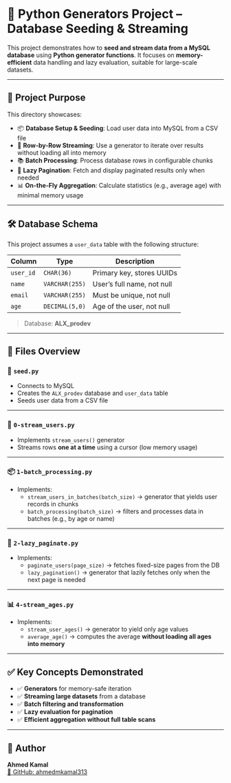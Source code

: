 # 🐍 Python Generators Project – Database Seeding & Streaming

This project demonstrates how to **seed and stream data from a MySQL database** using **Python generator functions**. It focuses on **memory-efficient** data handling and lazy evaluation, suitable for large-scale datasets.

---

## 🎯 Project Purpose

This directory showcases:

- 📦 **Database Setup & Seeding**: Load user data into MySQL from a CSV file  
- 🔁 **Row-by-Row Streaming**: Use a generator to iterate over results without loading all into memory  
- 📚 **Batch Processing**: Process database rows in configurable chunks  
- 📄 **Lazy Pagination**: Fetch and display paginated results only when needed  
- 📊 **On-the-Fly Aggregation**: Calculate statistics (e.g., average age) with minimal memory usage  

---

## 🛠️ Database Schema

This project assumes a `user_data` table with the following structure:

| Column    | Type          | Description                           |
|-----------|---------------|---------------------------------------|
| `user_id` | `CHAR(36)`    | Primary key, stores UUIDs             |
| `name`    | `VARCHAR(255)`| User’s full name, not null            |
| `email`   | `VARCHAR(255)`| Must be unique, not null              |
| `age`     | `DECIMAL(5,0)`| Age of the user, not null             |

> Database: **ALX_prodev**

---

## 📁 Files Overview

### 📌 `seed.py`
- Connects to MySQL  
- Creates the `ALX_prodev` database and `user_data` table  
- Seeds user data from a CSV file  

---

### 🔄 `0-stream_users.py`
- Implements `stream_users()` generator  
- Streams rows **one at a time** using a cursor (low memory usage)  

---

### 📦 `1-batch_processing.py`
- Implements:
  - `stream_users_in_batches(batch_size)` → generator that yields user records in chunks  
  - `batch_processing(batch_size)` → filters and processes data in batches (e.g., by age or name)  

---

### 📄 `2-lazy_paginate.py`
- Implements:
  - `paginate_users(page_size)` → fetches fixed-size pages from the DB  
  - `lazy_pagination()` → generator that lazily fetches only when the next page is needed  

---

### 📊 `4-stream_ages.py`
- Implements:
  - `stream_user_ages()` → generator to yield only age values  
  - `average_age()` → computes the average **without loading all ages into memory**  

---

## ✅ Key Concepts Demonstrated

- ✅ **Generators** for memory-safe iteration  
- ✅ **Streaming large datasets** from a database  
- ✅ **Batch filtering and transformation**  
- ✅ **Lazy evaluation for pagination**  
- ✅ **Efficient aggregation without full table scans**  

---

## 👤 Author

**Ahmed Kamal**  
[🔗 GitHub: ahmedmkamal313](https://github.com/ahmedmkamal313)
